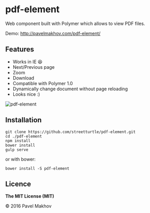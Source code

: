 # pdf-element

Web component built with Polymer which allows to view PDF files.

Demo: http://pavelmakhov.com/pdf-element/

## Features

- Works in IE :satisfied:
- Next/Previous page
- Zoom
- Download
- Compatible with Polymer 1.0
- Dynamically change document without page reloading
- Looks nice :)

![pdf-element](http://pavelmakhov.com/pdf-element/pdf-element.png)

## Installation

```
git clone https://github.com/streetturtle/pdf-element.git
cd ./pdf-element
npm install
bower install
gulp serve
```

or with bower:

```
bower install -S pdf-element
```


## Licence

**The MIT License (MIT)**

© 2016 Pavel Makhov
